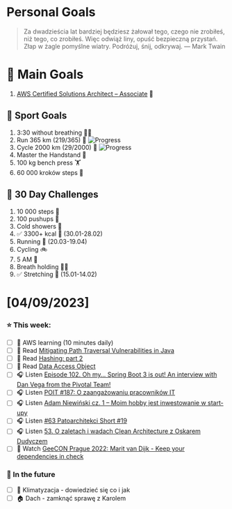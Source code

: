 
Personal Goals
==============
> Za dwadzieścia lat bardziej będziesz żałował tego, czego nie zrobiłeś, niż tego, co zrobiłeś. Więc odwiąż liny, opuść bezpieczną przystań. Złap w żagle pomyślne wiatry. Podróżuj, śnij, odkrywaj.
> — Mark Twain

# 🥇 Main Goals 
1. [AWS Certified Solutions Architect – Associate](https://aws.amazon.com/certification/certified-solutions-architect-associate/) 📜

## 🥈 Sport Goals 
1. 3:30 without breathing 😮‍💨
2. Run 365 km (219/365) 🏃 ![Progress](https://progress-bar.dev/60/)
3. Cycle 2000 km (29/2000) 🚴 ![Progress](https://progress-bar.dev/1/)
4. Master the Handstand 🤸
5. 100 kg bench press  🏋️
6. 60 000 kroków steps 🚶

## 🥉 30 Day Challenges 
1. 10 000 steps 🦶 
2. 100 pushups 🙇
3. Cold showers 🚿
4. ✅ 3300+ kcal 🍌 (30.01-28.02)
5. Running 🏃 (20.03-19.04)
6. Cycling 🚲
7. 5 AM 🌅
8. Breath holding 😮‍💨
9. ✅ Stretching 🧘 (15.01-14.02)

# [04/09/2023]
### ⭐ This week:
- [ ] 🎥 AWS learning (10 minutes daily)
- [ ] 📗 Read [Mitigating Path Traversal Vulnerabilities in Java](https://foojay.io/today/mitigating-path-traversal-vulnerabilities-in-java/)
- [ ] 📗 Read [Hashing: part 2](https://mzacki.github.io/hashing-2/)
- [ ] 📗 Read [Data Access Object](https://java-design-patterns.com/patterns/dao/)
- [ ] 🎧 Listen [Episode 102. Oh my… Spring Boot 3 is out! An interview with Dan Vega from the Pivotal Team!](https://www.javapubhouse.com/2023/02/episode-102-oh-my-spring-boot-3-is-out-an-interview-with-dan-vega-from-the-pivotal-team.html)
- [ ] 🎧 Listen [POIT #187: O zaangażowaniu pracowników IT](https://porozmawiajmyoit.pl/poit-187-o-zaangazowaniu-pracownikow-it/)
- [ ] 🎧 Listen [Adam Niewiński cz. 1  – Moim hobby jest inwestowanie w start-upy](https://zaprojektujswojezycie.pl/adam-niewinski-cz-1-moim-hobby-jest-inwestowanie-w-start-upy/)
- [ ] 🎧 Listen [#63 Patoarchitekci Short #19](https://patoarchitekci.io/63/)
- [ ] 🎧 Listen [53. O zaletach i wadach Clean Architecture z Oskarem Dudyczem](https://bettersoftwaredesign.pl/episodes/53)
- [ ] 🎥 Watch [GeeCON Prague 2022: Marit van Dijk - Keep your dependencies in check](https://youtu.be/gdT5PaXrXVo)

### 🏅 In the future 
- [ ] 🥶 Klimatyzacja - dowiedzieć się co i jak
- [ ] 🏠 Dach - zamknąć sprawę z Karolem

